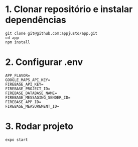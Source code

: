 # 1. Clonar repositório e instalar dependências

```
git clone git@github.com:appjusto/app.git
cd app
npm install
```

# 2. Configurar .env

```
APP_FLAVOR=
GOOGLE_MAPS_API_KEY=
FIREBASE_API_KEY=
FIREBASE_PROJECT_ID=
FIREBASE_DATABASE_NAME=
FIREBASE_MESSAGING_SENDER_ID=
FIREBASE_APP_ID=
FIREBASE_MEASUREMENT_ID=
```

# 3. Rodar projeto

```
expo start
```